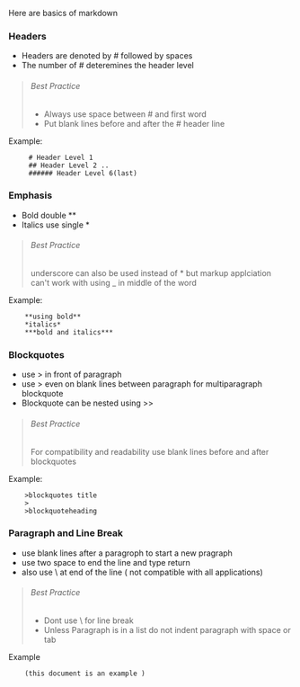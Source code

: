 Here are basics of markdown 

### Headers

 - Headers are denoted by # followed by spaces
 - The number of # deteremines the header level

>###### Best Practice
>
> - Always use space between # and first word
> - Put blank lines before and after the  # header line

Example:

         # Header Level 1
         ## Header Level 2 .. 
         ###### Header Level 6(last)

### Emphasis

- Bold double **
- Italics use single *

>###### Best Practice
>
>underscore can also be used instead of * but markup applciation can't work with using _ in middle of the word  

Example:

        **using bold**
        *italics*
        ***bold and italics***

### Blockquotes

- use > in front of paragraph 
- use  > even on blank lines between paragraph for multiparagraph blockquote
- Blockquote can be nested using >>

> ###### Best Practice
> 
> For compatibility and readability use blank lines before and after blockquotes

Example:

        >blockquotes title
        >
        >blockquoteheading

### Paragraph and Line Break

- use blank lines after a paragroph to start a new pragraph
- use two space to end the line and type return
- also use \ at end of the line ( not compatible with all applications)

> ######  Best Practice
> 
> - Dont use \ for line break
> - Unless Paragraph is in a list do not indent paragraph with space or tab

Example

        (this document is an example )

